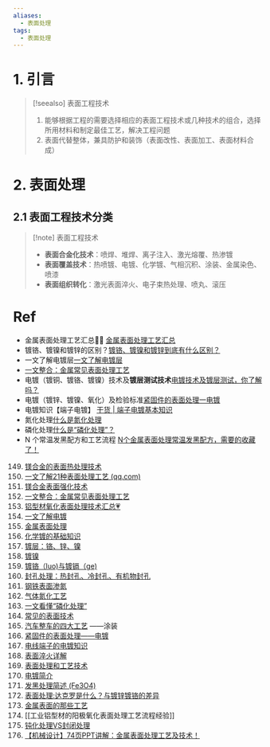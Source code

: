 ```yaml
---
aliases:
  - 表面处理
tags:
  - 表面处理
---
```

# 1. 引言 
> [!seealso] 表面工程技术
> 1. 能够根据工程的需要选择相应的表面工程技术或几种技术的组合，选择所用材料和制定最佳工艺，解决工程问题
> 2. 表面代替整体，兼具防护和装饰（表面改性、表面加工、表面材料合成）
# 2. 表面处理 
## 2.1 表面工程技术分类 
> [!note] 表面工程技术
> - **表面合金化技术**：喷焊、堆焊、离子注入、激光熔覆、热渗镀 
> - **表面覆盖技术**：热喷镀、电镀、化学镀、气相沉积、涂装、金属染色、喷漆
> - **表面组织转化**：激光表面淬火、电子束热处理、喷丸、滚压


# Ref 
- 金属表面处理工艺汇总🏳️‍🌈 [金属表面处理工艺汇总](https://mp.weixin.qq.com/s/e2iP5o7j9tP1JhQ2Um0WoA)
- 镀铬、镀镍和镀锌的区别？[镀铬、镀镍和镀锌到底有什么区别？](https://mp.weixin.qq.com/s/HAYJQJq36ZOgZNiZjlFYsA)
- 一文了解电镀层[一文了解电镀层](https://mp.weixin.qq.com/s/nDoMoJ7vHAfBQ8CE9IhKkA)
- [一文整合：金属常见表面处理工艺](https://mp.weixin.qq.com/s/gJTR3Z8S-EZUn6ZIN18xjA)
- 电镀（镀铜、镀铬、镀镍）技术及**镀层测试技术**[电镀技术及镀层测试，你了解吗？](https://mp.weixin.qq.com/s/0UkIlVMNjUZGEAwqpjeVYA)
- 电镀（镀锌、镀镍、氧化）及检验标准[紧固件的表面处理一电镀](https://mp.weixin.qq.com/s/KBGFoVYboB7Ev9YboXLuxQ)
- 电镀知识【端子电镀】 [干货 | 端子电镀基本知识](https://mp.weixin.qq.com/s/xhPMPh5FqrW_rUEPjGFGvQ)
- 氮化处理[什么是氮化处理](https://mp.weixin.qq.com/s/c5v4Vp7e2pgukvl-BXi7og)
- 磷化处理[什么是“磷化处理”？](https://mp.weixin.qq.com/s/bRILTWzMQS9K8IcUTinagg)
- N 个常温发黑配方和工艺流程 [N个金属表面处理常温发黑配方，需要的收藏了！](https://mp.weixin.qq.com/s/UJQTYsOWZVV9RPOai85VYA)
149.  [镁合金的表面热处理技术](https://mp.weixin.qq.com/s/dSYjxKU7LtrRIAyNUaxxfA)
150. [一文了解21种表面处理工艺 (qq.com)](https://mp.weixin.qq.com/s/ZSLpA7Bo5XT8zVUzUIHC0Q)
151. [镁合金表面强化技术](https://mp.weixin.qq.com/s/LuFJLWJm6jIMF-cph8xTvg)
152. [一文整合：金属常见表面处理工艺](https://mp.weixin.qq.com/s/gJTR3Z8S-EZUn6ZIN18xjA)
153. [铝型材氧化表面处理技术汇总💗](https://mp.weixin.qq.com/s/UaOKz0VsQynFjtvnWsGh0A)
154. [一文了解电镀](https://mp.weixin.qq.com/s/beaemsXdUAwAfHtpzBW9bQ)
155. [金属表面处理](https://mp.weixin.qq.com/s/BVOOicN2AbZsMIem9QsUzA)
156. [化学镀的基础知识 ](https://mp.weixin.qq.com/s/_pK3fQzw8atq__rtAztYJw)
157. [镀层：铬、锌、镍](https://mp.weixin.qq.com/s/HAYJQJq36ZOgZNiZjlFYsA)
158. [镀镍](https://mp.weixin.qq.com/s/Uc7kXfw1zo0bPQQSmCa1og)
159. [镀铬（luo)与镀镉（ge) ](https://mp.weixin.qq.com/s/k9AMbUyzZjW6mcsegpdJ3g)
160. [封孔处理：热封孔、冷封孔、有机物封孔](https://mp.weixin.qq.com/s?__biz=MzA5MTExMTcxNQ%3D%3D&mid=2649602421&idx=1&sn=0b563bc19e04892fd8be9bdb4931c584&scene=45#wechat_redirect)
161. [钢铁表面渗氮](https://mp.weixin.qq.com/s/d9_AQmcJ83DpfqpTis4j3g)
162. [气体氮化工艺](https://mp.weixin.qq.com/s/OLEEAUlWPAgRAPHj0U_NDg)
163. [一文看懂“磷化处理”](https://mp.weixin.qq.com/s/hw4dBeQ77EQmsoU_Vjnx9w)
164. [常见的表面技术](https://mp.weixin.qq.com/s?__biz=MzA3MDM1MDkxNg==&mid=2666346682&idx=5&sn=d58d2cefa7f4132427d11aac5eec1381&chksm=8427b991b35030876337c5f95dad089575b67483e5de7502e6f87cee704878c0178ed67a9aa7&scene=21#wechat_redirect)
165. [汽车整车的四大工艺](https://mp.weixin.qq.com/s/vKENtqiHBjPDQaz5z2Rzkg) ——涂装
166. [紧固件的表面处理——电镀](https://mp.weixin.qq.com/s/KBGFoVYboB7Ev9YboXLuxQ)
167. [电线端子的电镀知识](https://mp.weixin.qq.com/s/xhPMPh5FqrW_rUEPjGFGvQ)
168. [表面淬火详解](https://mp.weixin.qq.com/s/f36IYOqAnV-EppvdpU2iiQ)
169. [表面处理和工艺技术](https://mp.weixin.qq.com/s/6zd9bJKjUVztFAp4Saltgg)
170. [电镀简介 ](https://mp.weixin.qq.com/s/W97nMpB6ALo4R-eYLlTDkA)
171. [发黑处理简述 (Fe3O4)](https://mp.weixin.qq.com/s/3HxcDYtjpKoNLq_hCa9vPg)
172. [表面处理:达克罗是什么？与镀锌镀铬的差异](https://mp.weixin.qq.com/s/XjUHQ1ZjC966riiYPbCBXw)
173. [金属表面的那些工艺](https://mp.weixin.qq.com/s/08fQLCfshqwPCmHsvduDZw)
174. [[工业铝型材的阳极氧化表面处理工艺流程经验]]
175. [钝化处理VS封闭处理](https://mp.weixin.qq.com/s/FQ9UIDKsEFwRjiMQRyr2vA)
176. [【机械设计】74页PPT讲解：金属表面处理工艺及技术！](https://mp.weixin.qq.com/s/xJBvZDrlkd81DrVXSyxzuw)